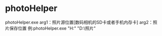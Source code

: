 # photoHelper 
photoHelper.exe arg1：照片源位置[数码相机的SD卡或者手机内存卡] arg2：照片保存位置
例:photoHelper.exe "H:" "D:\照片"